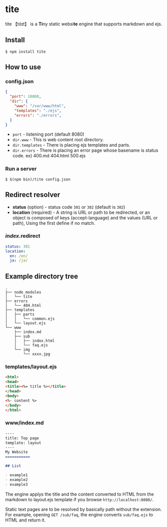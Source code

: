 tite
====

tite &#x3010;tάɪt&#x3011; is a **Ti**ny static websi**te** engine that supports markdown and ejs.


## Install

```
$ npm install tite
```


## How to use

### config.json

```json
{
  "port": 10080,
  "dir": {
    "www": "/var/www/html",
    "templates": "./ejs",
    "errors": "./errors",
  }
}
```

* `port` - listening port (default 8080)
* `dir.www` - This is web content root directory.
* `dir.templates` - There is placing ejs templates and parts.
* `dir.errors` - There is placing an error page whose basename is status code. ex) 400.md 404.html 500.ejs

### Run a server

```
$ $(npm bin)/tite config.json
```

## Redirect resolver

* **status** (option) - status code `301` or `302` (default is `302`)
* **location** (required) - A string is URL or path to be redirected, or an object is composed of keys (accept-language) and the values (URL or path), Using the first define if no match.

### _index_.redirect

```yaml
status: 301
location:
  en: /en/
  ja: /ja/
```

## Example directory tree

```tree
.
├── node_modules
│   └── tite
├── errors
│   └── 404.html
├── templates
│   ├── parts
│   │   └── common.ejs
│   └── layout.ejs
└── www
    ├── index.md
    ├── sub
    │   ├── index.html
    │   └── faq.ejs
    └── img
        └── xxxx.jpg
```

### templates/layout.ejs

```html
<html>
<head>
<title><%= title %></title>
</head>
<body>
<%- content %>
</body>
</html>
```

### www/index.md

```md
----
title: Top page
template: layout
----
My Website
===========

## List

- example1
- example2
- example3
```

The engine applys the title and the content converted to HTML from the markdown to layout.ejs template if you browse `http://localhost:8080/`.

Static text pages are to be resolved by basically path without the extension.
For example, opening `GET /sub/faq`, the engine converts `sub/faq.ejs` to HTML and return it.
